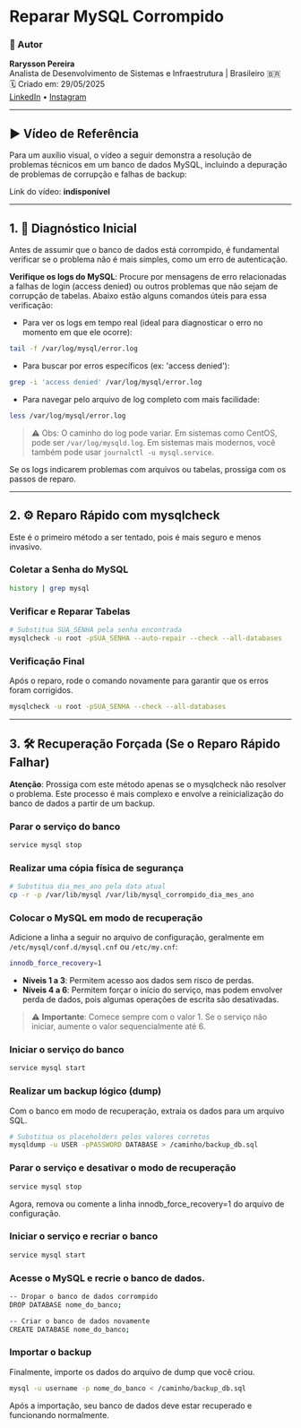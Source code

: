 # Reparar MySQL Corrompido
### 👤 Autor

**Rarysson Pereira**  
Analista de Desenvolvimento de Sistemas e Infraestrutura | Brasileiro 🇧🇷  
🗓️ Criado em: 29/05/2025  
[LinkedIn](https://www.linkedin.com/in/rarysson-pereira?utm_source=share&utm_campaign=share_via&utm_content=profile&utm_medium=android_app) • [Instagram](https://www.instagram.com/raryssonpereira?igsh=MXhhb3N2MW1yNzl3cA==)

---

## ▶️ **Vídeo de Referência**

Para um auxílio visual, o vídeo a seguir demonstra a resolução de problemas técnicos em um banco de dados MySQL, incluindo a depuração de problemas de corrupção e falhas de backup:

Link do vídeo: **indisponível**

---

## 1. 🧠 Diagnóstico Inicial

Antes de assumir que o banco de dados está corrompido, é fundamental verificar se o problema não é mais simples, como um erro de autenticação.

**Verifique os logs do MySQL**: Procure por mensagens de erro relacionadas a falhas de login (access denied) ou outros problemas que não sejam de corrupção de tabelas. Abaixo estão alguns comandos úteis para essa verificação:

- Para ver os logs em tempo real (ideal para diagnosticar o erro no momento em que ele ocorre):
```bash
tail -f /var/log/mysql/error.log
```

- Para buscar por erros específicos (ex: 'access denied'):
```bash
grep -i 'access denied' /var/log/mysql/error.log
```

- Para navegar pelo arquivo de log completo com mais facilidade:
```bash
less /var/log/mysql/error.log
```
> ⚠️ Obs: O caminho do log pode variar. Em sistemas como CentOS, pode ser `/var/log/mysqld.log`. Em sistemas mais modernos, você também pode usar `journalctl -u mysql.service`.

Se os logs indicarem problemas com arquivos ou tabelas, prossiga com os passos de reparo.

---

## 2. ⚙️ Reparo Rápido com mysqlcheck

Este é o primeiro método a ser tentado, pois é mais seguro e menos invasivo.

### Coletar a Senha do MySQL
```bash
history | grep mysql
```

### Verificar e Reparar Tabelas
```bash
# Substitua SUA_SENHA pela senha encontrada
mysqlcheck -u root -pSUA_SENHA --auto-repair --check --all-databases
```

### Verificação Final

Após o reparo, rode o comando novamente para garantir que os erros foram corrigidos.
```bash
mysqlcheck -u root -pSUA_SENHA --check --all-databases
```

---

## 3. 🛠️ Recuperação Forçada (Se o Reparo Rápido Falhar)

**Atenção**: Prossiga com este método apenas se o mysqlcheck não resolver o problema. Este processo é mais complexo e envolve a reinicialização do banco de dados a partir de um backup.

### Parar o serviço do banco
```bash
service mysql stop
```

### Realizar uma cópia física de segurança
```bash
# Substitua dia_mes_ano pela data atual
cp -r -p /var/lib/mysql /var/lib/mysql_corrompido_dia_mes_ano
```

### Colocar o MySQL em modo de recuperação

Adicione a linha a seguir no arquivo de configuração, geralmente em `/etc/mysql/conf.d/mysql.cnf` ou `/etc/my.cnf`:
```bash
innodb_force_recovery=1
```
- **Níveis 1 a 3**: Permitem acesso aos dados sem risco de perdas.
- **Níveis 4 a 6**: Permitem forçar o início do serviço, mas podem envolver perda de dados, pois algumas operações de escrita são desativadas.

> ⚠️ **Importante**: Comece sempre com o valor 1. Se o serviço não iniciar, aumente o valor sequencialmente até 6.

### Iniciar o serviço do banco
```bash
service mysql start
```

### Realizar um backup lógico (dump)

Com o banco em modo de recuperação, extraia os dados para um arquivo SQL.
```bash
# Substitua os placeholders pelos valores corretos
mysqldump -u USER -pPASSWORD DATABASE > /caminho/backup_db.sql
```

### Parar o serviço e desativar o modo de recuperação
```bash
service mysql stop
```
Agora, remova ou comente a linha innodb_force_recovery=1 do arquivo de configuração.

### Iniciar o serviço e recriar o banco
```bash
service mysql start
```

### Acesse o MySQL e recrie o banco de dados.
```bash
-- Dropar o banco de dados corrompido
DROP DATABASE nome_do_banco;

-- Criar o banco de dados novamente
CREATE DATABASE nome_do_banco;
```

### Importar o backup

Finalmente, importe os dados do arquivo de dump que você criou.
```bash
mysql -u username -p nome_do_banco < /caminho/backup_db.sql
```

Após a importação, seu banco de dados deve estar recuperado e funcionando normalmente.
